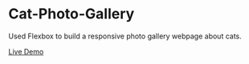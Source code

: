 # Cat-Photo-Gallery
Used Flexbox to build a responsive photo gallery webpage about cats.

[Live Demo](https://cat-photo-gallery-fcc.netlify.app/)
